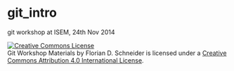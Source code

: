 git_intro
=========

git workshop at ISEM, 24th Nov 2014


<a rel="license" href="http://creativecommons.org/licenses/by/4.0/"><img alt="Creative Commons License" style="border-width:0" src="https://i.creativecommons.org/l/by/4.0/88x31.png" /></a><br /><span xmlns:dct="http://purl.org/dc/terms/" property="dct:title">Git Workshop Materials</span> by <span xmlns:cc="http://creativecommons.org/ns#" property="cc:attributionName">Florian D. Schneider</span> is licensed under a <a rel="license" href="http://creativecommons.org/licenses/by/4.0/">Creative Commons Attribution 4.0 International License</a>.
